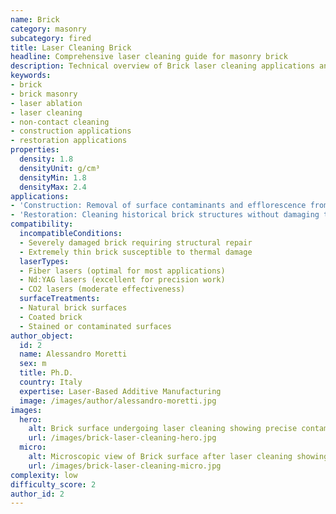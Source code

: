 ```yaml
---
name: Brick
category: masonry
subcategory: fired
title: Laser Cleaning Brick
headline: Comprehensive laser cleaning guide for masonry brick
description: Technical overview of Brick laser cleaning applications and parameters
keywords:
- brick
- brick masonry
- laser ablation
- laser cleaning
- non-contact cleaning
- construction applications
- restoration applications
properties:
  density: 1.8
  densityUnit: g/cm³
  densityMin: 1.8
  densityMax: 2.4
applications:
- 'Construction: Removal of surface contaminants and efflorescence from brick facades'
- 'Restoration: Cleaning historical brick structures without damaging the material'
compatibility:
  incompatibleConditions:
  - Severely damaged brick requiring structural repair
  - Extremely thin brick susceptible to thermal damage
  laserTypes:
  - Fiber lasers (optimal for most applications)
  - Nd:YAG lasers (excellent for precision work)
  - CO2 lasers (moderate effectiveness)
  surfaceTreatments:
  - Natural brick surfaces
  - Coated brick
  - Stained or contaminated surfaces
author_object:
  id: 2
  name: Alessandro Moretti
  sex: m
  title: Ph.D.
  country: Italy
  expertise: Laser-Based Additive Manufacturing
  image: /images/author/alessandro-moretti.jpg
images:
  hero:
    alt: Brick surface undergoing laser cleaning showing precise contamination removal
    url: /images/brick-laser-cleaning-hero.jpg
  micro:
    alt: Microscopic view of Brick surface after laser cleaning showing detailed surface structure
    url: /images/brick-laser-cleaning-micro.jpg
complexity: low
difficulty_score: 2
author_id: 2
---
```

